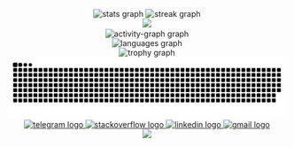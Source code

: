 <div align="center">
<div align="center">
  <img src="https://github-readme-stats.vercel.app/api?username=MoeeinAali&hide_title=false&hide_rank=false&show_icons=true&include_all_commits=true&count_private=true&disable_animations=false&theme=merko&locale=en&hide_border=false" height="150" alt="stats graph"  />
  <img src="https://streak-stats.demolab.com?user=MoeeinAali&locale=en&mode=daily&theme=merko&hide_border=false&border_radius=5" height="150" alt="streak graph"  />
</div>

<div align="center">
  <img src="http://github-profile-summary-cards.vercel.app/api/cards/profile-details?username=MoeeinAali&theme=merko"&area=true&hide_border=false&order=5" height="212" />
</div>

<div align="center">
  <img src="https://github-readme-activity-graph.vercel.app/graph?username=MoeeinAali&radius=16&theme=merko&area=true&order=5&hide_border=false" height="260" alt="activity-graph graph"  />
</div>

<div align="center">
  <img src="https://github-readme-stats.vercel.app/api/top-langs?username=MoeeinAali&locale=en&hide_title=false&layout=compact&card_width=320&langs_count=12&theme=merko&hide_border=false&order=2" height="230" alt="languages graph"  />
</div>

<div align="center">
  <img src="https://github-profile-trophy.vercel.app?username=MoeeinAali&theme=onestar&column=10&row=2&margin-w=8&margin-h=8&no-bg=false&no-frame=false&order=4" height="150" alt="trophy graph"  />
</div>

<img src="https://raw.githubusercontent.com/MoeeinAali/MoeeinAali/output/snake.svg" alt="Snake animation" />

<div align="center">
  <a href="https://t.me/Moeein_Aali" target="_blank">
    <img src="https://img.shields.io/static/v1?message=Telegram&logo=telegram&label=&color=2CA5E0&logoColor=white&labelColor=&style=for-the-badge" height="35" alt="telegram logo"  />
  </a>
<!--   <a href="https://instagram.com/moeein_aali" target="_blank">
    <img src="https://img.shields.io/static/v1?message=Instagram&logo=instagram&label=&color=E4405F&logoColor=white&labelColor=&style=for-the-badge" height="35" alt="instagram logo"  />
  </a> -->
  <a href="https://stackoverflow.com/users/23281069/moeein-aali" target="_blank">
    <img src="https://img.shields.io/static/v1?message=Stackoverflow&logo=stackoverflow&label=&color=FE7A16&logoColor=white&labelColor=&style=for-the-badge" height="35" alt="stackoverflow logo"  />
  </a>
  <a href="https://www.linkedin.com/in/moeein" target="_blank">
    <img src="https://img.shields.io/static/v1?message=LinkedIn&logo=linkedin&label=&color=0077B5&logoColor=white&labelColor=&style=for-the-badge" height="35" alt="linkedin logo"  />
  </a>
  <a href="mailto:moeeeinaali@gmail.com" target="_blank">
    <img src="https://img.shields.io/static/v1?message=Gmail&logo=gmail&label=&color=D14836&logoColor=white&labelColor=&style=for-the-badge" height="35" alt="gmail logo"  />
  </a>
</div>

<div align="center">
  <img src="https://profile-counter.glitch.me/MoeeinAali/count.svg?"  />
</div>
</div>
